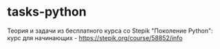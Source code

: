 # tasks-python

Теория и задачи из бесплатного курса со Stepik "Поколение Python": курс для начинающих - https://stepik.org/course/58852/info
